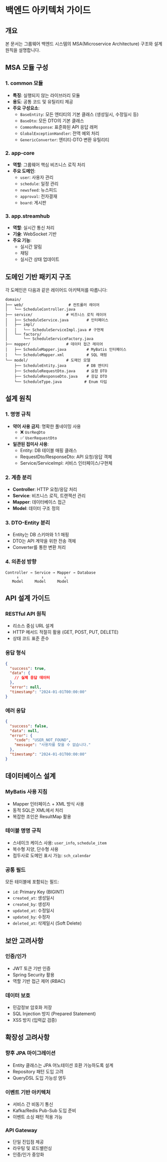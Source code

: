# 백엔드 아키텍처 가이드

## 개요
본 문서는 그룹웨어 백엔드 시스템의 MSA(Microservice Architecture) 구조와 설계 원칙을 설명합니다.

## MSA 모듈 구성

### 1. common 모듈
- **특징**: 실행되지 않는 라이브러리 모듈
- **용도**: 공통 코드 및 유틸리티 제공
- **주요 구성요소**:
  - `BaseEntity`: 모든 엔티티의 기본 클래스 (생성일시, 수정일시 등)
  - `BaseDto`: 모든 DTO의 기본 클래스
  - `CommonResponse`: 표준화된 API 응답 래퍼
  - `GlobalExceptionHandler`: 전역 예외 처리
  - `GenericConverter`: 엔티티-DTO 변환 유틸리티

### 2. app-core
- **역할**: 그룹웨어 핵심 비즈니스 로직 처리
- **주요 도메인**:
  - `user`: 사용자 관리
  - `schedule`: 일정 관리
  - `newsfeed`: 뉴스피드
  - `approval`: 전자결재
  - `board`: 게시판

### 3. app.streamhub
- **역할**: 실시간 통신 처리
- **기술**: WebSocket 기반
- **주요 기능**:
  - 실시간 알림
  - 채팅
  - 실시간 상태 업데이트

## 도메인 기반 패키지 구조

각 도메인은 다음과 같은 레이어드 아키텍처를 따릅니다:

```
domain/
├── web/                    # 컨트롤러 레이어
│   └── ScheduleController.java
├── service/               # 비즈니스 로직 레이어
│   ├── ScheduleService.java        # 인터페이스
│   ├── impl/
│   │   └── ScheduleServiceImpl.java # 구현체
│   └── factory/
│       └── ScheduleServiceFactory.java
├── mapper/                # 데이터 접근 레이어
│   ├── ScheduleMapper.java         # MyBatis 인터페이스
│   └── ScheduleMapper.xml          # SQL 매핑
└── model/                 # 도메인 모델
    ├── ScheduleEntity.java         # DB 엔티티
    ├── ScheduleRequestDto.java     # 요청 DTO
    ├── ScheduleResponseDto.java    # 응답 DTO
    └── ScheduleType.java          # Enum 타입
```

## 설계 원칙

### 1. 명명 규칙
- **약어 사용 금지**: 명확한 풀네이밍 사용
  - ❌ `UsrReqDto`
  - ✅ `UserRequestDto`
- **일관된 접미사 사용**:
  - Entity: DB 테이블 매핑 클래스
  - RequestDto/ResponseDto: API 요청/응답 객체
  - Service/ServiceImpl: 서비스 인터페이스/구현체

### 2. 계층 분리
- **Controller**: HTTP 요청/응답 처리
- **Service**: 비즈니스 로직, 트랜잭션 관리
- **Mapper**: 데이터베이스 접근
- **Model**: 데이터 구조 정의

### 3. DTO-Entity 분리
- Entity는 DB 스키마와 1:1 매핑
- DTO는 API 계약을 위한 전송 객체
- Converter를 통한 변환 처리

### 4. 의존성 방향
```
Controller → Service → Mapper → Database
     ↓          ↓         ↓
   Model     Model     Model
```

## API 설계 가이드

### RESTful API 원칙
- 리소스 중심 URL 설계
- HTTP 메서드 적절히 활용 (GET, POST, PUT, DELETE)
- 상태 코드 표준 준수

### 응답 형식
```json
{
  "success": true,
  "data": {
    // 실제 응답 데이터
  },
  "error": null,
  "timestamp": "2024-01-01T00:00:00"
}
```

### 에러 응답
```json
{
  "success": false,
  "data": null,
  "error": {
    "code": "USER_NOT_FOUND",
    "message": "사용자를 찾을 수 없습니다."
  },
  "timestamp": "2024-01-01T00:00:00"
}
```

## 데이터베이스 설계

### MyBatis 사용 지침
- Mapper 인터페이스 + XML 방식 사용
- 동적 SQL은 XML에서 처리
- 복잡한 조인은 ResultMap 활용

### 테이블 명명 규칙
- 스네이크 케이스 사용: `user_info`, `schedule_item`
- 복수형 지양, 단수형 사용
- 접두사로 도메인 표시 가능: `sch_calendar`

### 공통 필드
모든 테이블에 포함되는 필드:
- `id`: Primary Key (BIGINT)
- `created_at`: 생성일시
- `created_by`: 생성자
- `updated_at`: 수정일시
- `updated_by`: 수정자
- `deleted_at`: 삭제일시 (Soft Delete)

## 보안 고려사항

### 인증/인가
- JWT 토큰 기반 인증
- Spring Security 활용
- 역할 기반 접근 제어 (RBAC)

### 데이터 보호
- 민감정보 암호화 저장
- SQL Injection 방지 (Prepared Statement)
- XSS 방지 (입력값 검증)

## 확장성 고려사항

### 향후 JPA 마이그레이션
- Entity 클래스는 JPA 어노테이션 호환 가능하도록 설계
- Repository 패턴 도입 고려
- QueryDSL 도입 가능성 염두

### 이벤트 기반 아키텍처
- 서비스 간 비동기 통신
- Kafka/Redis Pub-Sub 도입 준비
- 이벤트 소싱 패턴 적용 가능

### API Gateway
- 단일 진입점 제공
- 라우팅 및 로드밸런싱
- 인증/인가 중앙화